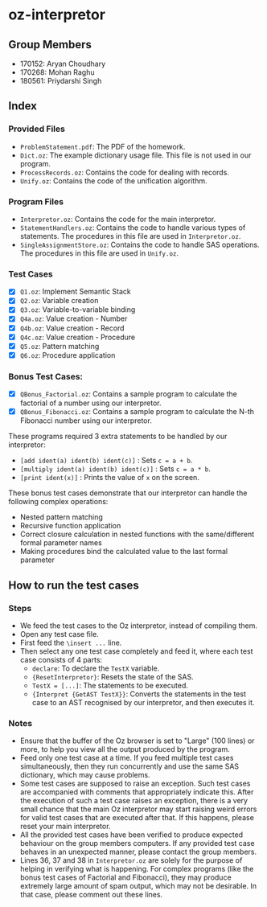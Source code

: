 # oz-interpretor

## Group Members

 - 170152: Aryan Choudhary
 - 170268: Mohan Raghu
 - 180561: Priydarshi Singh

## Index

### Provided Files

 - `ProblemStatement.pdf`: The PDF of the homework.
 - `Dict.oz`: The example dictionary usage file. This file is not used in our program.
 - `ProcessRecords.oz`: Contains the code for dealing with records.
 - `Unify.oz`: Contains the code of the unification algorithm.

### Program Files

 - `Interpretor.oz`: Contains the code for the main interpretor.
 - `StatementHandlers.oz`: Contains the code to handle various types of statements. The procedures in this file are used in `Interpretor.oz`.
 - `SingleAssignmentStore.oz`: Contains the code to handle SAS operations. The procedures in this file are used in `Unify.oz`.

### Test Cases

 - [x] `Q1.oz`: Implement Semantic Stack
 - [x] `Q2.oz`: Variable creation
 - [x] `Q3.oz`: Variable-to-variable binding
 - [x] `Q4a.oz`: Value creation - Number
 - [x] `Q4b.oz`: Value creation - Record
 - [x] `Q4c.oz`: Value creation - Procedure
 - [x] `Q5.oz`: Pattern matching
 - [x] `Q6.oz`: Procedure application

### Bonus Test Cases:

 - [x] `QBonus_Factorial.oz`: Contains a sample program to calculate the factorial of a number using our interpretor.
 - [x] `QBonus_Fibonacci.oz`: Contains a sample program to calculate the N-th Fibonacci number using our interpretor.

These programs required 3 extra statements to be handled by our interpretor:

 - `[add ident(a) ident(b) ident(c)]` : Sets `c = a + b`.
 - `[multiply ident(a) ident(b) ident(c)]` : Sets `c = a * b`.
 - `[print ident(x)]` : Prints the value of `x` on the screen.

These bonus test cases demonstrate that our interpretor can handle the following complex operations:

 - Nested pattern matching
 - Recursive function application
 - Correct closure calculation in nested functions with the same/different formal parameter names
 - Making procedures bind the calculated value to the last formal parameter

## How to run the test cases

### Steps

 - We feed the test cases to the Oz interpretor, instead of compiling them.
 - Open any test case file.
 - First feed the `\insert ...` line.
 - Then select any one test case completely and feed it, where each test case consists of 4 parts:
    - `declare`: To declare the `TestX` variable.
    - `{ResetInterpretor}`: Resets the state of the SAS.
    - `TestX = [...]`: The statements to be executed.
    - `{Interpret {GetAST TestX}}`: Converts the statements in the test case to an AST recognised by our interpretor, and then executes it.

### Notes

 - Ensure that the buffer of the Oz browser is set to "Large" (100 lines) or more, to help you view all the output produced by the program.
 - Feed only one test case at a time. If you feed multiple test cases simultaneously, then they run concurrently and use the same SAS dictionary, which may cause problems.
 - Some test cases are supposed to raise an exception. Such test cases are accompanied with comments that appropriately indicate this. After the execution of such a test case raises an exception, there is a very small chance that the main Oz interpretor may start raising weird errors for valid test cases that are executed after that. If this happens, please reset your main interpretor.
 - All the provided test cases have been verified to produce expected behaviour on the group members computers. If any provided test case behaves in an unexpected manner, please contact the group members.
 - Lines 36, 37 and 38 in `Interpretor.oz` are solely for the purpose of helping in verifying what is happening. For complex programs (like the bonus test cases of Factorial and Fibonacci), they may produce extremely large amount of spam output, which may not be desirable. In that case, please comment out these lines.
